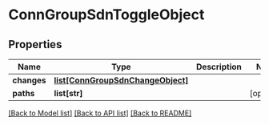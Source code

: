 # ConnGroupSdnToggleObject

## Properties
Name | Type | Description | Notes
------------ | ------------- | ------------- | -------------
**changes** | [**list[ConnGroupSdnChangeObject]**](ConnGroupSdnChangeObject.md) |  | 
**paths** | **list[str]** |  | [optional] 

[[Back to Model list]](../README.md#documentation-for-models) [[Back to API list]](../README.md#documentation-for-api-endpoints) [[Back to README]](../README.md)

